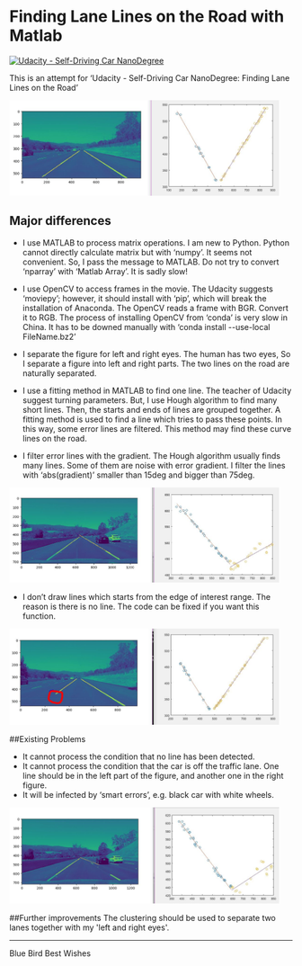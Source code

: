 # **Finding Lane Lines on the Road with Matlab** 
[![Udacity - Self-Driving Car NanoDegree](https://s3.amazonaws.com/udacity-sdc/github/shield-carnd.svg)](http://www.udacity.com/drive)

This is an attempt for ‘Udacity - Self-Driving Car NanoDegree: Finding Lane Lines on the Road’

<img src="Project1_ImageOnly\test_images_output\Out1.JPG" width="480" alt="Image Only" />

## Major differences
- I use MATLAB to process matrix operations. 
I am new to Python. Python cannot directly calculate matrix but with ‘numpy’. It seems not convenient. So, I pass the message to MATLAB. Do not try to convert ‘nparray’ with ‘Matlab Array’. It is sadly slow!

- I use OpenCV to access frames in the movie.
The Udacity suggests ‘moviepy’; however, it should install with ‘pip’, which will break the installation of Anaconda. The OpenCV reads a frame with BGR. Convert it to RGB. The process of installing OpenCV from ‘conda’ is very slow in China. It has to be downed manually with ‘conda install --use-local FileName.bz2’ 

- I separate the figure for left and right eyes.
The human has two eyes, So I separate a figure into left and right parts. The two lines on the road are naturally separated. 

- I use a fitting method in MATLAB to find one line.
The teacher of Udacity suggest turning parameters. But, I use Hough algorithm to find many short lines. Then, the starts and ends of lines are grouped together. A fitting method is used to find a line which tries to pass these points. In this way, some error lines are filtered. This method may find these curve lines on the road. 

- I filter error lines with the gradient.
The Hough algorithm usually finds many lines. Some of them are noise with error gradient. I filter the lines with ‘abs(gradient)’ smaller than 15deg and bigger than 75deg. 

<img src="Project1_Challenge\test_images_output\Out1.JPG" width="480" alt="Challenge1" />

- I don’t draw lines which starts from the edge of interest range.
The reason is there is no line. The code can be fixed if you want this function.

<img src="Project1_Video\test_images_output\Out1.JPG" width="480" alt="Video" />

##Existing Problems 
- It cannot process the condition that no line has been detected.
- It cannot process the condition that the car is off the traffic lane. 
One line should be in the left part of the figure, and another one in the right figure.
- It will be infected by ‘smart errors’, e.g. black car with white wheels.

<img src="Project1_Challenge\test_images_output\Out2.JPG" width="480" alt="Challenge1" />

##Further improvements
The clustering should be used to separate two lanes together with my  'left and right eyes'.


------------


Blue Bird
Best Wishes
